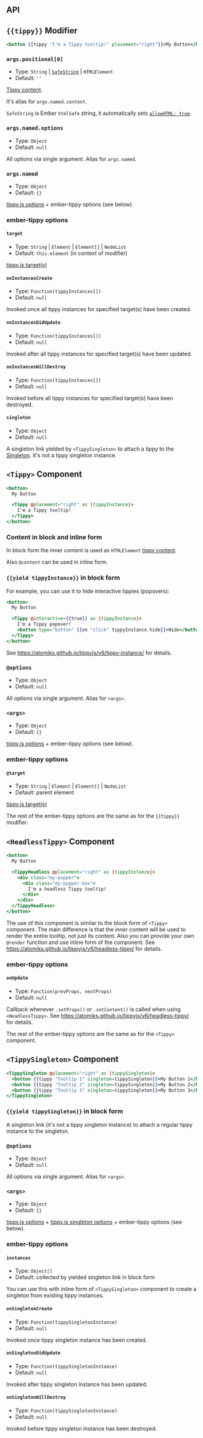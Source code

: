 API
------------------------------------------------------------------------------

## `{{tippy}}` Modifier

```hbs
<button {{tippy "I'm a Tippy tooltip!" placement="right"}}>My Button</button>
```


### `args.positional[0]`

- Type: `String` | [`SafeString`](https://api.emberjs.com/ember/3.28/functions/@ember%2Ftemplate/htmlSafe) | `HTMLElement`
- Default: `''`

[Tippy content](https://atomiks.github.io/tippyjs/v6/all-props/#content).

It's alias for `args.named.content`.

`SafeString` is Ember `htmlSafe` string, it automatically sets
[`allowHTML: true`](https://atomiks.github.io/tippyjs/v6/all-props/#allowhtml).


### `args.named.options`

- Type: `Object`
- Default: `null`

All options via single argument. Alias for `args.named`.


### `args.named`

- Type: `Object`
- Default: `{}`

[tippy.js options](https://atomiks.github.io/tippyjs/v6/all-props/) + ember-tippy 
options (see below).


### ember-tippy options

#### `target`

- Type: `String` | `Element` | `Element[]` | `NodeList`
- Default: `this.element` (in context of modifier)

[tippy.js target(s)](https://atomiks.github.io/tippyjs/v6/constructor/#target-types)


#### `onInstancesCreate`

- Type: `Function(tippyInstances[])`
- Default: `null`

Invoked once all tippy instances for specified target(s) have been created.


#### `onInstancesDidUpdate`

- Type: `Function(tippyInstances[])`
- Default: `null`

Invoked after all tippy instances for specified target(s) have been updated.


#### `onInstancesWillDestroy`

- Type: `Function(tippyInstances[])`
- Default: `null`

Invoked before all tippy instances for specified target(s) have been destroyed.


#### `singleton`

- Type: `Object`
- Default: `null`

A singleton link yielded by `<TippySingleton>` to attach a tippy to the
[Singleton](https://atomiks.github.io/tippyjs/v6/addons/#singleton).
It's not a tippy singleton instance.


## `<Tippy>` Component

```hbs
<button>
  My Button

  <Tippy @placement="right" as |tippyInstance|>
    I'm a Tippy tooltip!
  </Tippy>
</button>
```


### Content in block and inline form

In block form the inner content is used as `HTMLElement` 
[tippy content](https://atomiks.github.io/tippyjs/v6/all-props/#content).

Also `@content` can be used in inline form.


### `{{yield tippyInstance}}` in block form

For example, you can use it to hide interactive tippies (popovers): 

```hbs
<button>
  My Button

  <Tippy @interactive={{true}} as |tippyInstance|>
    I'm a Tippy popover!
    <button type="button" {{on "click" tippyInstance.hide}}>Hide</button>
  </Tippy>
</button>
```

See https://atomiks.github.io/tippyjs/v6/tippy-instance/ for details.


### `@options`

- Type: `Object`
- Default: `null`

All options via single argument. Alias for `<args>`.


### `<args>`

- Type: `Object`
- Default: `{}`

[tippy.js options](https://atomiks.github.io/tippyjs/v6/all-props/) + ember-tippy 
options (see below).


### ember-tippy options

#### `@target`

- Type: `String` | `Element` | `Element[]` | `NodeList`
- Default: parent element

[tippy.js target(s)](https://atomiks.github.io/tippyjs/v6/constructor/#target-types)


The rest of the ember-tippy options are the same as for the `{{tippy}}` modifier.


## `<HeadlessTippy>` Component

``` hbs
<button>
  My Button

  <TippyHeadless @placement="right" as |tippyInstance|>
    <div class="my-popper">
      <div class="my-popper-box">
        I'm a headless Tippy tooltip!
      </div>
    </div>
  </TippyHeadless>
</button>
```

The use of this component is similar to the block form of `<Tippy>` component. 
The main difference is that the inner content will be used to render the entire tooltip, not just
its content. Also you can provide your own `@render` function and use inline form of the component.
See https://atomiks.github.io/tippyjs/v6/headless-tippy/ for details.


### ember-tippy options

#### `onUpdate`

- Type: `Function(prevProps, nextProps)`
- Default: `null`

Callback whenever `.setProps()` or `.setContent()` is called when using `<HeadlessTippy>`.
See https://atomiks.github.io/tippyjs/v6/headless-tippy/ for details.


The rest of the ember-tippy options are the same as for the `<Tippy>` component.


## `<TippySingleton>` Component

``` hbs
<TippySingleton @placement="right" as |tippySingleton|>
  <button {{tippy "Tooltip 1" singleton=tippySingleton}}>My Button 1</button>
  <button {{tippy "Tooltip 2" singleton=tippySingleton}}>My Button 2</button>
  <button {{tippy "Tooltip 3" singleton=tippySingleton}}>My Button 3</button>
</TippySingleton>
```


### `{{yield tippySingleton}}` in block form

A singleton link (it's not a tippy singleton instance) to attach a regular tippy instance to
the singleton.


### `@options`

- Type: `Object`
- Default: `null`

All options via single argument. Alias for `<args>`.


### `<args>`

- Type: `Object`
- Default: `{}`

[tippy.js options](https://atomiks.github.io/tippyjs/v6/all-props/) +
[tippy.js singleton options](https://atomiks.github.io/tippyjs/v6/addons/#overrides) +
ember-tippy options (see below).


### ember-tippy options

#### `instances`

- Type: `Object[]`
- Default: collected by yielded singleton link in block form

You can use this with inline form of `<TippySingleton>` component to create a singleton from
existing tippy instances.


#### `onSingletonCreate`

- Type: `Function(tippySingletonInstance)`
- Default: `null`

Invoked once tippy singleton instance has been created.


#### `onSingletonDidUpdate`

- Type: `Function(tippySingletonInstance)`
- Default: `null`

Invoked after tippy singleton instance has been updated.


#### `onSingletonWillDestroy`

- Type: `Function(tippySingletonInstance)`
- Default: `null`

Invoked before tippy singleton instance has been destroyed.
